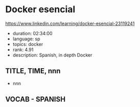 # Docker esencial

https://www.linkedin.com/learning/docker-esencial-23119241

- duration: 02:34:00
- language: sp
- topics: docker
- rank: 4.91
- description: Spanish, in depth Docker

## TITLE, TIME, nnn

- nnn

## VOCAB - SPANISH

```
```
